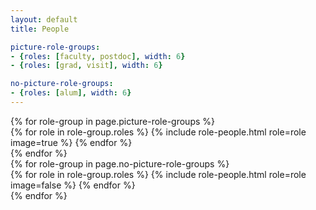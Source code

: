 ```yaml
---
layout: default
title: People

picture-role-groups:
- {roles: [faculty, postdoc], width: 6}
- {roles: [grad, visit], width: 6}

no-picture-role-groups:
- {roles: [alum], width: 6}
---
```


<section class="people row justify-content-between">
    {% for role-group in page.picture-role-groups %}
        <div class="col-md-{{ role-group.width }}">
            {% for role in role-group.roles %}
                {% include role-people.html role=role image=true %}
            {% endfor %}
        </div>
    {% endfor %}
</section>

<section class="people row justify-content-between">
    {% for role-group in page.no-picture-role-groups %}
        <div class="col-md-{{ role-group.width }}">
            {% for role in role-group.roles %}
                {% include role-people.html role=role image=false %}
            {% endfor %}
        </div>
    {% endfor %}
</section>
